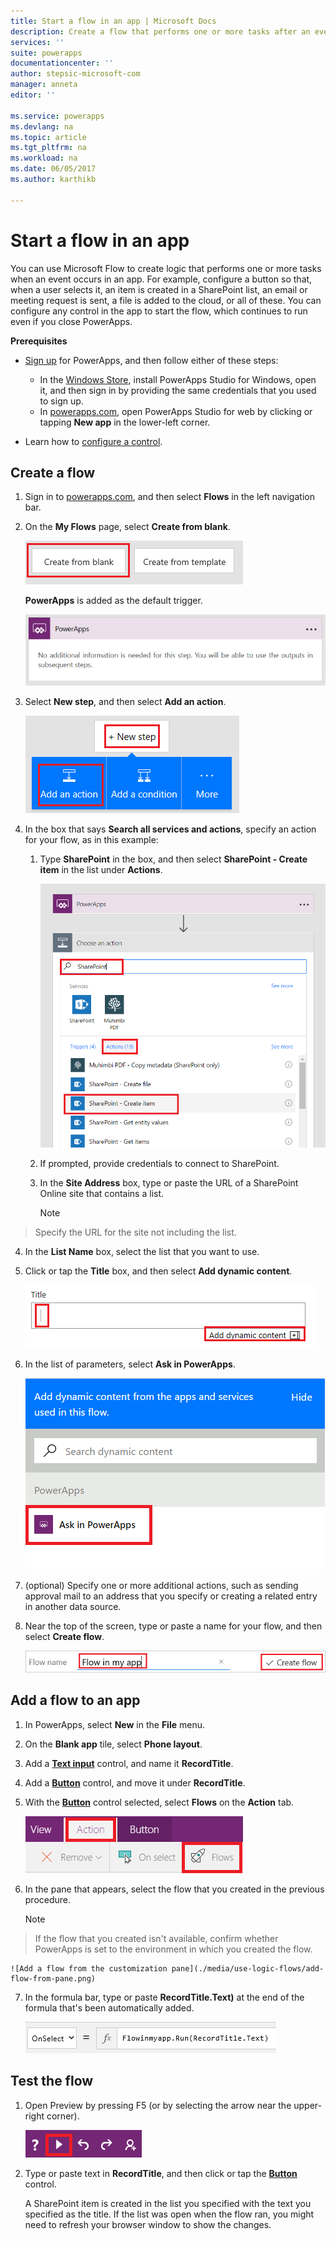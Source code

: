 ```yaml
---
title: Start a flow in an app | Microsoft Docs
description: Create a flow that performs one or more tasks after an event, such as a user selecting a button, occurs in an app.
services: ''
suite: powerapps
documentationcenter: ''
author: stepsic-microsoft-com
manager: anneta
editor: ''

ms.service: powerapps
ms.devlang: na
ms.topic: article
ms.tgt_pltfrm: na
ms.workload: na
ms.date: 06/05/2017
ms.author: karthikb

---
```

# Start a flow in an app
You can use Microsoft Flow to create logic that performs one or more tasks when an event occurs in an app. For example, configure a button so that, when a user selects it, an item is created in a SharePoint list, an email or meeting request is sent, a file is added to the cloud, or all of these. You can configure any control in the app to start the flow, which continues to run even if you close PowerApps.

**Prerequisites**

* [Sign up](signup-for-powerapps.md) for PowerApps, and then follow either of these steps:
  
  * In the [Windows Store](http://aka.ms/powerappsinstall), install PowerApps Studio for Windows, open it, and then sign in by providing the same credentials that you used to sign up.
  * In [powerapps.com](http://web.powerapps.com), open PowerApps Studio for web by clicking or tapping **New app** in the lower-left corner.
* Learn how to [configure a control](add-configure-controls.md).

## Create a flow
1. Sign in to [powerapps.com](http://web.powerapps.com), and then select **Flows** in the left navigation bar.
2. On the **My Flows** page, select **Create from blank**.
   
    ![Option to create a flow without using a template](./media/use-logic-flows/create-from-blank.png)
   
    **PowerApps** is added as the default trigger.
   
    ![PowerApps as the trigger that initiates the flow](./media/use-logic-flows/set-trigger.png)
3. Select **New step**, and then select **Add an action**.
   
    ![Option to add an action](./media/use-logic-flows/add-action.png)
4. In the box that says **Search all services and actions**, specify an action for your flow, as in this example:
   
   1. Type **SharePoint** in the box, and then select **SharePoint - Create item** in the list under **Actions**.
      
       ![Option to create a SharePoint item](./media/use-logic-flows/create-sharepoint-item.png)
   2. If prompted, provide credentials to connect to SharePoint.
   3. In the **Site Address** box, type or paste the URL of a SharePoint Online site that contains a list.
      
       > [!NOTE]
> Specify the URL for the site not including the list.
   4. In the **List Name** box, select the list that you want to use.
   5. Click or tap the **Title** box, and then select **Add dynamic content**.
      
       ![Add Ask in PowerApps parameter to Title field](./media/use-logic-flows/ask-in-powerapps.png)
   6. In the list of parameters, select **Ask in PowerApps**.
      
       ![Add parameter](./media/use-logic-flows/add-parameter.png)
5. (optional) Specify one or more additional actions, such as sending approval mail to an address that you specify or creating a related entry in another data source.
6. Near the top of the screen, type or paste a name for your flow, and then select **Create flow**.
   
    ![Name and save your flow](./media/use-logic-flows/name-flow.png)

## Add a flow to an app
1. In PowerApps, select **New** in the **File** menu.
2. On the **Blank app** tile, select **Phone layout**.
3. Add a **[Text input](controls/control-text-input.md)** control, and name it **RecordTitle**.
4. Add a **[Button](controls/control-button.md)** control, and move it under **RecordTitle**.
5. With the **[Button](controls/control-button.md)** control selected, select **Flows** on the **Action** tab.
   
    ![Flows option on the Action tab](./media/use-logic-flows/action-tab.png)
6. In the pane that appears, select the flow that you created in the previous procedure.
   
    > [!NOTE]
> If the flow that you created isn't available, confirm whether PowerApps is set to the environment in which you created the flow.
   
    ![Add a flow from the customization pane](./media/use-logic-flows/add-flow-from-pane.png)
7. In the formula bar, type or paste **RecordTitle.Text)** at the end of the formula that's been automatically added.
   
    ![OnSelect property that includes the flow](./media/use-logic-flows/onselect-with-flow.png)

## Test the flow
1. Open Preview by pressing F5 (or by selecting the arrow near the upper-right corner).
   
    ![OnSelect property that includes the flow](./media/use-logic-flows/open-preview.png)
2. Type or paste text in **RecordTitle**, and then click or tap the **[Button](controls/control-button.md)** control.
   
    A SharePoint item is created in the list you specified with the text you specified as the title. If the list was open when the flow ran, you might need to refresh your browser window to show the changes.

